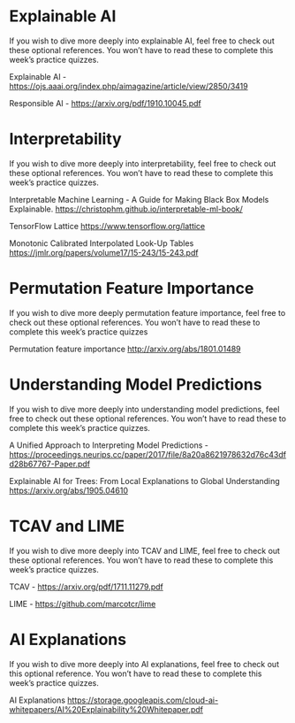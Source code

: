 # Explainable AI

If you wish to dive more deeply into explainable AI, feel free to check out these optional references. You won’t have to read these to complete this week’s practice quizzes.

Explainable AI - https://ojs.aaai.org/index.php/aimagazine/article/view/2850/3419

Responsible AI - https://arxiv.org/pdf/1910.10045.pdf


# Interpretability

If you wish to dive more deeply into interpretability, feel free to check out these optional references. You won’t have to read these to complete this week’s practice quizzes.

Interpretable Machine Learning - A Guide for Making Black Box Models Explainable. https://christophm.github.io/interpretable-ml-book/

TensorFlow Lattice https://www.tensorflow.org/lattice 

Monotonic Calibrated Interpolated Look-Up Tables https://jmlr.org/papers/volume17/15-243/15-243.pdf


# Permutation Feature Importance

If you wish to dive more deeply permutation feature importance, feel free to check out these optional references. You won’t have to read these to complete this week’s practice quizzes

Permutation feature importance http://arxiv.org/abs/1801.01489

# Understanding Model Predictions

If you wish to dive more deeply into understanding model predictions, feel free to check out these optional references. You won’t have to read these to complete this week’s practice quizzes.

A Unified Approach to Interpreting Model Predictions - https://proceedings.neurips.cc/paper/2017/file/8a20a8621978632d76c43dfd28b67767-Paper.pdf

Explainable AI for Trees: From Local Explanations to Global Understanding https://arxiv.org/abs/1905.04610

# TCAV and LIME

If you wish to dive more deeply into TCAV and LIME, feel free to check out these optional references. You won’t have to read these to complete this week’s practice quizzes.

TCAV - https://arxiv.org/pdf/1711.11279.pdf

LIME - https://github.com/marcotcr/lime


# AI Explanations

If you wish to dive more deeply into AI explanations, feel free to check out this optional reference. You won’t have to read these to complete this week’s practice quizzes.

AI Explanations https://storage.googleapis.com/cloud-ai-whitepapers/AI%20Explainability%20Whitepaper.pdf

